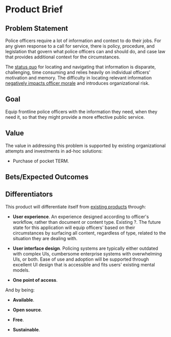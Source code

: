 # Product Brief

## Problem Statement
Police officers require a lot of information and context to do their jobs. For any given response to a call for service, there is policy, procedure, and legislation that govern what police officers can and should do, and case law that provides additional context for the circumstances. 

The [status quo](http://127.0.0.1:5500/docs/#/./users?id=status-quo-experience) for locating and navigating that information is disparate, challenging, time consuming and relies heavily on individual officers' motivation and memory. The difficulty in locating relevant information [negatively impacts officer morale](http://127.0.0.1:5500/docs/#/./researchbrief?id=impact-on-morale) and introduces organizational risk.

## Goal
Equip frontline police officers with the information they need, when they need it, so that they might provide a more effective public service.

## Value
The value in addressing this problem is supported by existing organizational attempts and investments in ad-hoc solutions:
- Purchase of pocket TERM.

## Bets/Expected Outcomes

## Differentiators
This product will differentiate itself from [existing products](http://127.0.0.1:5500/docs/#/./competitiveresearch) through:

- **User experience**. An experience designed according to officer's workflow, rather than document or content type. Existing ?. The future state for this application will equip officers' based on their circumstances by surfacing all content, regardless of type, related to the situation they are dealing with.

- **User interface design**. Policing systems are typically either outdated with complex UIs, cumbersome enterprise systems with overwhelming UIs, or both. Ease of use and adoption will be supported through excellent UI design that is accessible and fits users' existing mental models.

- **One point of access**. 

And by being:

- **Available**.

- **Open source**. 

- **Free**. 

- **Sustainable**. 